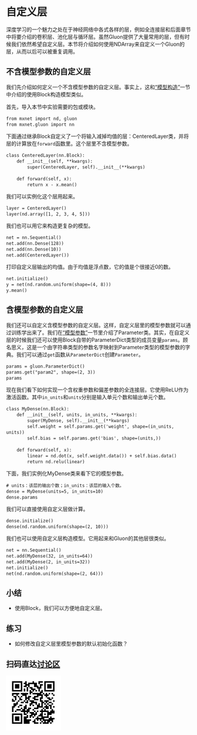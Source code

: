 # 自定义层

深度学习的一个魅力之处在于神经网络中各式各样的层，例如全连接层和后面章节中将要介绍的卷积层、池化层与循环层。虽然Gluon提供了大量常用的层，但有时候我们依然希望自定义层。本节将介绍如何使用NDArray来自定义一个Gluon的层，从而以后可以被重复调用。


## 不含模型参数的自定义层

我们先介绍如何定义一个不含模型参数的自定义层。事实上，这和[“模型构造”](block.md)一节中介绍的使用Block构造模型类似。

首先，导入本节中实验需要的包或模块。

```{.python .input}
from mxnet import nd, gluon
from mxnet.gluon import nn
```

下面通过继承Block自定义了一个将输入减掉均值的层：CenteredLayer类，并将层的计算放在`forward`函数里。这个层里不含模型参数。

```{.python .input  n=1}
class CenteredLayer(nn.Block):
    def __init__(self, **kwargs):
        super(CenteredLayer, self).__init__(**kwargs)

    def forward(self, x):
        return x - x.mean()
```

我们可以实例化这个层用起来。

```{.python .input  n=2}
layer = CenteredLayer()
layer(nd.array([1, 2, 3, 4, 5]))
```

我们也可以用它来构造更复杂的模型。

```{.python .input  n=3}
net = nn.Sequential()
net.add(nn.Dense(128))
net.add(nn.Dense(10))
net.add(CenteredLayer())
```

打印自定义层输出的均值。由于均值是浮点数，它的值是个很接近0的数。

```{.python .input  n=4}
net.initialize()
y = net(nd.random.uniform(shape=(4, 8)))
y.mean()
```

## 含模型参数的自定义层

我们还可以自定义含模型参数的自定义层。这样，自定义层里的模型参数就可以通过训练学出来了。我们在[“模型参数”](parameters.md)一节里介绍了Parameter类。其实，在自定义层的时候我们还可以使用Block自带的ParameterDict类型的成员变量`params`。顾名思义，这是一个由字符串类型的参数名字映射到Parameter类型的模型参数的字典。我们可以通过`get`函数从`ParameterDict`创建`Parameter`。

```{.python .input  n=7}
params = gluon.ParameterDict()
params.get("param2", shape=(2, 3))
params
```

现在我们看下如何实现一个含权重参数和偏差参数的全连接层。它使用ReLU作为激活函数。其中`in_units`和`units`分别是输入单元个数和输出单元个数。

```{.python .input  n=19}
class MyDense(nn.Block):
    def __init__(self, units, in_units, **kwargs):
        super(MyDense, self).__init__(**kwargs)
        self.weight = self.params.get('weight', shape=(in_units, units))
        self.bias = self.params.get('bias', shape=(units,))

    def forward(self, x):
        linear = nd.dot(x, self.weight.data()) + self.bias.data()
        return nd.relu(linear)
```

下面，我们实例化MyDense类来看下它的模型参数。

```{.python .input}
# units：该层的输出个数；in_units：该层的输入个数。
dense = MyDense(units=5, in_units=10)
dense.params
```

我们可以直接使用自定义层做计算。

```{.python .input  n=20}
dense.initialize()
dense(nd.random.uniform(shape=(2, 10)))
```

我们也可以使用自定义层构造模型。它用起来和Gluon的其他层很类似。

```{.python .input  n=19}
net = nn.Sequential()
net.add(MyDense(32, in_units=64))
net.add(MyDense(2, in_units=32))
net.initialize()
net(nd.random.uniform(shape=(2, 64)))
```

## 小结

* 使用Block，我们可以方便地自定义层。


## 练习

* 如何修改自定义层里模型参数的默认初始化函数？


## 扫码直达[讨论区](https://discuss.gluon.ai/t/topic/1256)

![](../img/qr_custom-layer.svg)
